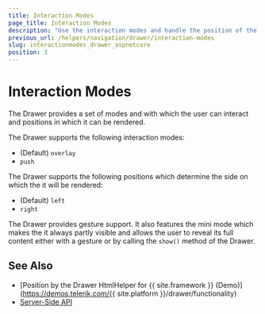 ```yaml
---
title: Interaction Modes
page_title: Interaction Modes
description: "Use the interaction modes and handle the position of the Telerik UI Drawer HtmlHelper for {{ site.framework }}."
previous_url: /helpers/navigation/drawer/interaction-modes
slug: interactionmodes_drawer_aspnetcore
position: 3
---
```


# Interaction Modes

The Drawer provides a set of modes and with which the user can interact and positions in which it can be rendered.

The Drawer supports the following interaction modes:
* (Default) `overlay`
* `push`

The Drawer supports the following positions which determine the side on which the it will be rendered:
* (Default) `left`
* `right`

The Drawer provides gesture support. It also features the mini mode which makes the it always partly visible and allows the user to reveal its full content either with a gesture or by calling the `show()` method of the Drawer.

## See Also

* [Position by the Drawer HtmlHelper for {{ site.framework }} (Demo)](https://demos.telerik.com/{{ site.platform }}/drawer/functionality)
* [Server-Side API](/api/drawer)

